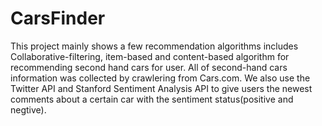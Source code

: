 CarsFinder
==========

This project mainly shows a few recommendation algorithms  includes Collaborative-filtering, item-based and content-based algorithm for recommending  second hand cars for user. All of second-hand cars information was collected by crawlering from Cars.com. We also use the Twitter API and Stanford Sentiment Analysis API to give users the newest comments about a certain car with the sentiment status(positive and negtive).
